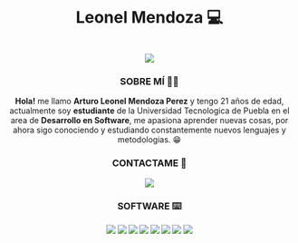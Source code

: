 <div align="center">
    <h1>Leonel Mendoza 💻</h1>
    </br>
    <img src="https://i.pinimg.com/originals/b1/5b/d5/b15bd596014d9d9310e59b07b85da550.gif">   
           
<h3><b>SOBRE MÍ 🙋‍♂️</b></h3>
<p> <b>Hola!</b> me llamo <b>Arturo Leonel Mendoza Perez</b> y tengo 21 años de edad, actualmente soy <b>estudiante</b> de la Universidad Tecnologica de Puebla en el area de <b>Desarrollo en Software</b>, me apasiona aprender nuevas cosas, por ahora sigo conociendo y estudiando constantemente nuevos lenguajes y metodologias. 😁</p>
</div>



<div align="center">
<h3><b>CONTACTAME 📨</b></h3>
   <a href="https://twitter.com/el_leonel0"><img src="https://img.shields.io/badge/Twitter-1DA1F2?style=for-the-badge&logo=twitter&logoColor=white"></a>  
</div>

   <div align="center">
    <h3><b>SOFTWARE ⌨️<b></h3>
         <img src="https://img.shields.io/badge/Java-FF160B?style=for-the-badge&logo=Java&logoColor=white">   
         <img src="https://img.shields.io/badge/CSS3-1572B6?style=for-the-badge&logo=CSS3&logoColor=white">   
         <img src="https://img.shields.io/badge/JavaScript-F7DF1E?style=for-the-badge&logo=JavaScript&logoColor=black"> 
         <img src="https://img.shields.io/badge/HTML5-E34F26?style=for-the-badge&logo=HTML5&logoColor=white"> 
         <img src="https://img.shields.io/badge/MySQL-4479A1?style=for-the-badge&logo=MySQL&logoColor=white"> 
         <img src="https://img.shields.io/badge/C_Sharp-5C2D91?style=for-the-badge&logo=C Sharp&logoColor=white"> 
         <img src="https://img.shields.io/badge/PHP-777BB4?style=for-the-badge&logo=PHP&logoColor=white"> 
         <img src="https://img.shields.io/badge/Linux-FCC624?style=for-the-badge&logo=Linux&logoColor=black"> 
   </div>




